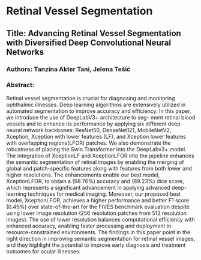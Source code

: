 # Retinal Vessel Segmentation

## Title: Advancing Retinal Vessel Segmentation with Diversified Deep Convolutional Neural Networks

### Authors: Tanzina Akter Tani, Jelena Tešić

### Abstract: 
Retinal vessel segmentation is crucial for diagnosing and monitoring ophthalmic illnesses. Deep learning algorithms are extensively utilized in automated segmentation to improve accuracy and efficiency. In this paper, we introduce the use of DeepLabV3+ architecture to seg- ment retinal blood vessels and to enhance its performance by applying six different deep neural network backbones: ResNet50, DenseNet121, MobileNetV2, Xception, Xception with lower features (LF), and Xception lower features with overlapping regions(LFOR) patches. We also demonstrate the robustness of placing the Swin Transformer into the DeepLabv3+ model. The integration of XceptionLF and XceptionLFOR into the pipeline enhances the semantic segmentation of retinal images by enabling the merging of global and patch-specific features along with features from both lower and higher resolutions. The enhancements enable our best model, XceptionLFOR, to obtain a (98.76%) accuracy and (89.23%) dice score, which represents a significant advancement in applying advanced deep-learning techniques for medical imaging. Moreover, our proposed best model, XceptionLFOR, achieves a higher performance and better F1 score (0.49%) over state-of-the-art for the FIVES benchmark evaluation despite using lower image resolution (256 resolution patches from 512 resolution images). The use of lower resolution balances computational efficiency with enhanced accuracy, enabling faster processing and deployment in resource-constrained environments. The findings in this paper point in the right direction in improving semantic segmentation for retinal vessel images, and they highlight the potential to improve early diagnosis and treatment outcomes for ocular illnesses.
